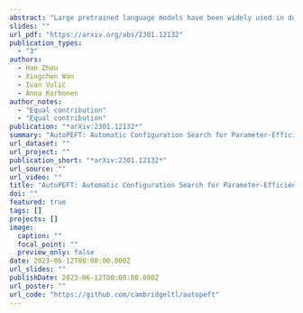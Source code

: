 ```yaml
---
abstract: "Large pretrained language models have been widely used in downstream NLP tasks via task-specific fine-tuning. Recently, an array of Parameter-Efficient Fine-Tuning (PEFT) methods have also achieved strong task performance while updating a much smaller number of parameters compared to full model tuning. However, it is non-trivial to make informed per-task design choices (i.e., to create PEFT configurations) concerning the selection of PEFT architectures and modules, the number of tunable parameters, and even the layers in which the PEFT modules are inserted. Consequently, it is highly likely that the current, manually set PEFT configurations might be suboptimal for many tasks from the perspective of the performance-to-efficiency trade-off. To address the core question of the PEFT configuration selection that aims to control and maximise the balance between performance and parameter efficiency, we first define a rich configuration search space spanning multiple representative PEFT modules along with finer-grained configuration decisions over the modules (e.g., parameter budget, insertion layer). We then propose AutoPEFT, a novel framework to traverse this configuration space: it automatically configures multiple PEFT modules via high-dimensional Bayesian optimisation. We show the resource scalability and task transferability of AutoPEFT-found configurations, outperforming existing PEFT methods on average on the standard GLUE benchmark while conducting the configuration search on a single task. The per-task AutoPEFT-based configuration search even outperforms full-model fine-tuning."
slides: ""
url_pdf: "https://arxiv.org/abs/2301.12132"
publication_types:
  - "3"
authors:
  - Han Zhou
  - Xingchen Wan
  - Ivan Vulić
  - Anna Korhonen
author_notes: 
  - "Equal contribution"
  - "Equal contribution"
publication: "*arXiv:2301.12132*"
summary: "AutoPEFT: Automatic Configuration Search for Parameter-Efficient Fine-Tuning"
url_dataset: ""
url_project: ""
publication_short: "*arXiv:2301.12132*"
url_source: ""
url_video: ""
title: "AutoPEFT: Automatic Configuration Search for Parameter-Efficient Fine-Tuning"
doi: ""
featured: true
tags: []
projects: []
image:
  caption: ""
  focal_point: ""
  preview_only: false
date: 2023-06-12T00:00:00.000Z
url_slides: ""
publishDate: 2023-06-12T00:00:00.000Z
url_poster: ""
url_code: "https://github.com/cambridgeltl/autopeft"
---
```

